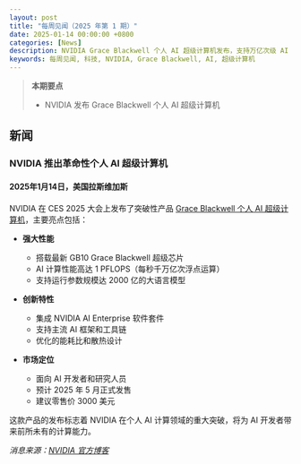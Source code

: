 ```yaml
---
layout: post
title: "每周见闻（2025 年第 1 期）"
date: 2025-01-14 00:00:00 +0800
categories: [News]
description: NVIDIA Grace Blackwell 个人 AI 超级计算机发布，支持万亿次级 AI 计算性能
keywords: 每周见闻, 科技, NVIDIA, Grace Blackwell, AI, 超级计算机
---
```


> **本期要点**
>
> - NVIDIA 发布 Grace Blackwell 个人 AI 超级计算机

## 新闻

### NVIDIA 推出革命性个人 AI 超级计算机

#### 2025年1月14日，美国拉斯维加斯

NVIDIA 在 CES 2025 大会上发布了突破性产品 [Grace Blackwell 个人 AI 超级计算机](https://blogs.nvidia.cn/blog/nvidia-puts-grace-blackwell-on-every-desk-and-at-every-ai-developers-fingertips/)，主要亮点包括：

- **强大性能**
  - 搭载最新 GB10 Grace Blackwell 超级芯片
  - AI 计算性能高达 1 PFLOPS（每秒千万亿次浮点运算）
  - 支持运行参数规模达 2000 亿的大语言模型

- **创新特性**
  - 集成 NVIDIA AI Enterprise 软件套件
  - 支持主流 AI 框架和工具链
  - 优化的能耗比和散热设计

- **市场定位**
  - 面向 AI 开发者和研究人员
  - 预计 2025 年 5 月正式发售
  - 建议零售价 3000 美元

这款产品的发布标志着 NVIDIA 在个人 AI 计算领域的重大突破，将为 AI 开发者带来前所未有的计算能力。

*消息来源：[NVIDIA 官方博客](https://blogs.nvidia.cn/blog/nvidia-puts-grace-blackwell-on-every-desk-and-at-every-ai-developers-fingertips/)*
